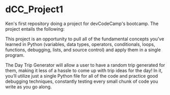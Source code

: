 # dCC_Project1
Ken's first repository doing a project for devCodeCamp's bootcamp.  The project entails the following:

This project is an opportunity to pull all of the fundamental concepts you’ve learned in Python (variables, data types, operators, conditionals, loops, functions, debugging, lists, and source control) and apply them in a single program.

The Day Trip Generator will allow a user to have a random trip generated for them, making it less of a hassle to come up with trip ideas for the day! In it, you’ll utilize just a single Python file for all of the code and practice good debugging techniques, constantly testing every small chunk of code you write as you go along.
